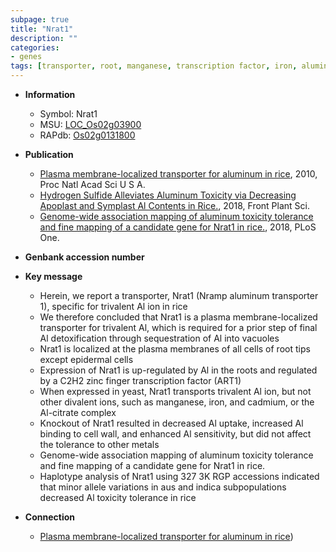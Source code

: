 ```yaml
---
subpage: true
title: "Nrat1"
description: ""
categories:
- genes
tags: [transporter, root, manganese, transcription factor, iron, aluminum, cell wall, cadmium, tolerance]
---
```


* **Information**  
    + Symbol: Nrat1  
    + MSU: [LOC_Os02g03900](http://rice.plantbiology.msu.edu/cgi-bin/ORF_infopage.cgi?orf=LOC_Os02g03900)  
    + RAPdb: [Os02g0131800](http://rapdb.dna.affrc.go.jp/viewer/gbrowse_details/irgsp1?name=Os02g0131800)  

* **Publication**  
    + [Plasma membrane-localized transporter for aluminum in rice](http://www.ncbi.nlm.nih.gov/pubmed?term=Plasma+membrane-localized+transporter+for+aluminum+in+rice%5BTitle%5D), 2010, Proc Natl Acad Sci U S A.
    + [Hydrogen Sulfide Alleviates Aluminum Toxicity via Decreasing Apoplast and Symplast Al Contents in Rice.](http://www.ncbi.nlm.nih.gov/pubmed?term=Hydrogen+Sulfide+Alleviates+Aluminum+Toxicity+via+Decreasing+Apoplast+and+Symplast+Al+Contents+in+Rice.%5BTitle%5D), 2018, Front Plant Sci.
    + [Genome-wide association mapping of aluminum toxicity tolerance and fine mapping of a candidate gene for Nrat1 in rice.](http://www.ncbi.nlm.nih.gov/pubmed?term=Genome-wide+association+mapping+of+aluminum+toxicity+tolerance+and+fine+mapping+of+a+candidate+gene+for+Nrat1+in+rice.%5BTitle%5D), 2018, PLoS One.

* **Genbank accession number**  

* **Key message**  
    + Herein, we report a transporter, Nrat1 (Nramp aluminum transporter 1), specific for trivalent Al ion in rice
    + We therefore concluded that Nrat1 is a plasma membrane-localized transporter for trivalent Al, which is required for a prior step of final Al detoxification through sequestration of Al into vacuoles
    + Nrat1 is localized at the plasma membranes of all cells of root tips except epidermal cells
    + Expression of Nrat1 is up-regulated by Al in the roots and regulated by a C2H2 zinc finger transcription factor (ART1)
    + When expressed in yeast, Nrat1 transports trivalent Al ion, but not other divalent ions, such as manganese, iron, and cadmium, or the Al-citrate complex
    + Knockout of Nrat1 resulted in decreased Al uptake, increased Al binding to cell wall, and enhanced Al sensitivity, but did not affect the tolerance to other metals
    + Genome-wide association mapping of aluminum toxicity tolerance and fine mapping of a candidate gene for Nrat1 in rice.
    + Haplotype analysis of Nrat1 using 327 3K RGP accessions indicated that minor allele variations in aus and indica subpopulations decreased Al toxicity tolerance in rice

* **Connection**  
    + [Plasma membrane-localized transporter for aluminum in rice](ART1))



